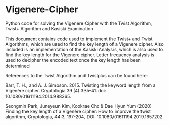 # Vigenere-Cipher
Python code for solving the Vigenere Cipher with the Twist Algorithm, Twist+ Algorithm and Kasiski Examination


This document contains code used to implement the Twist+ and Twist Algorithms, which are used to find the key length of a Vigenere cipher.
Also included is an implementation of the Kasiski Analysis, which is also used to find the key length for the Vigenere cipher.
Letter frequency analysis is used to decipher the encoded text once the key length has been determined

References to the Twist Algorithm and Twistplus can be found here:

Barr, T. H., and A. J. Simoson. 2015. Twisting the keyword length from a Vigenère cipher. Cryptologia 39 (4):335–41. doi: 10.1080/01611194.2014.988365.

Seongmin Park, Juneyeun Kim, Kookrae Cho & Dae Hyun Yum (2020) Finding the key length of a Vigenère cipher: How to improve the twist algorithm, Cryptologia, 44:3, 197-204, DOI: 10.1080/01611194.2019.1657202
